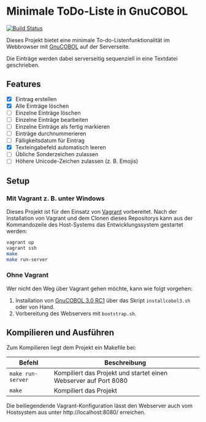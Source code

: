 Minimale ToDo-Liste in GnuCOBOL
============================

[![Build Status](https://api.travis-ci.org/marcel-100/ToDoListe.svg?branch=master)](https://travis-ci.org/marcel-100/ToDoListe)

Dieses Projekt bietet eine minimale To-do-Listenfunktionalität im Webbrowser mit
[GnuCOBOL](https://sourceforge.net/projects/open-cobol/) auf der Serverseite.

Die Einträge werden dabei serverseitig sequenziell in eine Textdatei geschrieben.


Features
--------

- [x] Eintrag erstellen
- [x] Alle Einträge löschen
- [ ] Einzelne Einträge löschen
- [ ] Einzelne Einträge bearbeiten
- [ ] Einzelne Einträge als fertig markieren
- [ ] Einträge durchnummerieren
- [ ] Fälligkeitsdatum für Eintrag
- [x] Texteingabefeld automatisch leeren
- [ ] Übliche Sonderzeichen zulassen
- [ ] Höhere Unicode-Zeichen zulassen (z.&nbsp;B. Emojis)

Setup
-----

### Mit Vagrant z.&nbsp;B. unter Windows

Dieses Projekt ist für den Einsatz von [Vagrant](https://www.vagrantup.com/)
vorbereitet. Nach der Installation von Vagrant und dem Clonen dieses Repositorys
kann aus der Kommandozeile des Host-Systems das Entwicklungssystem gestartet
werden:

```bash
vagrant up
vagrant ssh
make
make run-server
```

### Ohne Vagrant

Wer nicht den Weg über Vagrant gehen möchte, kann wie folgt vorgehen:

1. Installation von [GnuCOBOL 3.0 RC1](https://sourceforge.net/projects/open-cobol/files/gnu-cobol/3.0/gnucobol-3.0-rc1.tar.gz/download)
   über das Skript `installcobol3.sh` oder von Hand.
2. Vorbereitung des Webservers mit `bootstrap.sh`.

Kompilieren und Ausführen
-------------------------

Zum Kompilieren liegt dem Projekt ein Makefile bei:

| Befehl            | Beschreibung                                                     |
| ----------------- | ---------------------------------------------------------------- |
| `make run-server` | Kompiliert das Projekt und startet einen Webserver auf Port 8080 |
| `make`            | Kompiliert das Projekt                                           |

Die beiliegendende Vagrant-Konfiguration lässt den Webserver auch vom Hostsystem
aus unter http://localhost:8080/ erreichen.